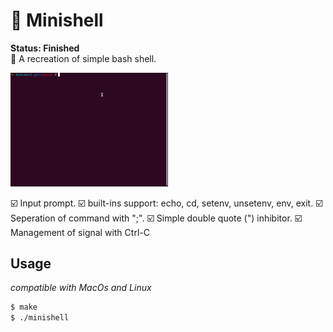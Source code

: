 # 🌱 Minishell
<strong>Status: Finished</strong><br/>
🥅 A recreation of simple bash shell. <br/>

<div><img src="img/screen_shot.gif" height="50%" width="50%" /></div>

☑️ Input prompt.
☑️ built-ins support: echo, cd, setenv, unsetenv, env, exit.
☑️ Seperation of command with ";".
☑️ Simple double quote (") inhibitor.
☑️ Management of signal with Ctrl-C

## Usage
<i>compatible with MacOs and Linux</i>

```bash
$ make
$ ./minishell
```
